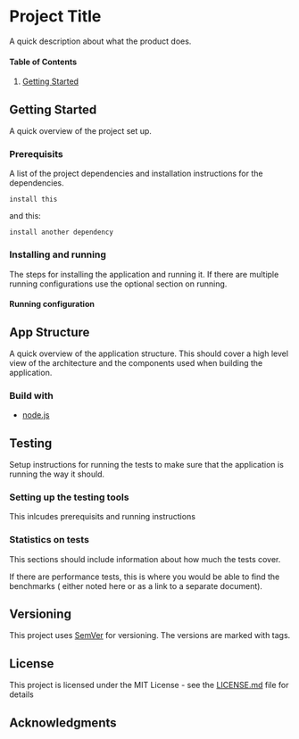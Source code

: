 # Project Title

A quick description about what the product does.

#### Table of Contents

1. [Getting Started](#getting-started)

## Getting Started

A quick overview of the project set up. 

### Prerequisits

A list of the project dependencies and installation instructions for the dependencies. 

```shell
install this
```

and this:

```shell
install another dependency
```

### Installing and running

The steps for installing the application and running it. If there are multiple running configurations use the optional section on running.

#### Running configuration

## App Structure

A quick overview of the application structure. This should cover a high level view of the architecture and the components used when building the application.

### Build with
* [node.js](https://nodejs.org/en/)

## Testing

Setup instructions for running the tests to make sure that the application is running the way it should.

### Setting up the testing tools

This inlcudes prerequisits and running instructions

### Statistics on tests 

This sections should include information about how much the tests cover. 

If there are performance tests, this is where you would be able to find the benchmarks ( either noted here or as a link to a separate document).

## Versioning

This project uses [SemVer](http://semver.org/) for versioning. The versions are marked with tags.

## License

This project is licensed under the MIT License - see the [LICENSE.md](LICENSE.md) file for details

## Acknowledgments
